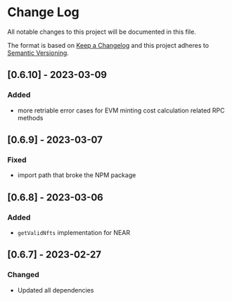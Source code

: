 # Change Log

All notable changes to this project will be documented in this file.

The format is based on [Keep a Changelog](http://keepachangelog.com/)
and this project adheres to [Semantic Versioning](http://semver.org/).

## [0.6.10] - 2023-03-09

### Added
- more retriable error cases for EVM minting cost calculation related RPC methods

## [0.6.9] - 2023-03-07

### Fixed
- import path that broke the NPM package

## [0.6.8] - 2023-03-06

### Added
- `getValidNfts` implementation for NEAR

## [0.6.7] - 2023-02-27

### Changed

- Updated all dependencies
